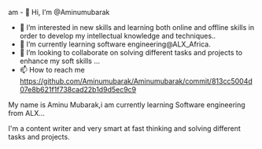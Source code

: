 am - 👋 Hi, I’m @Aminumubarak
- 👀 I’m interested in new skills and learning both online and offline skills in order to develop my intellectual knowledge and techniques.. 
- 🌱 I’m currently learning software engineering@ALX_Africa.
- 💞️ I’m looking to collaborate on solving different tasks and projects to enhance my soft skills ...
- 📫 How to reach me https://github.com/Aminumubarak/Aminumubarak/commit/813cc5004d07e8b621f1f738cad22b1d9d5ec9c9
<!---
Aminumubarak/Aminumubarak is a ✨ special ✨ repository because its `README.md` (this file) appears on your GitHub profile.
You can click the Preview link to take a look at your changes.
--->
My name is Aminu Mubarak,i am currently learning Software engineering from ALX... 

I'm a content writer and very smart at fast thinking and solving different tasks and projects. 
